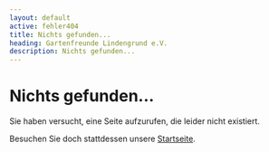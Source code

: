 ```yaml
---
layout: default
active: fehler404
title: Nichts gefunden...
heading: Gartenfreunde Lindengrund e.V.
description: Nichts gefunden...
---
```


# Nichts gefunden...

Sie haben versucht, eine Seite aufzurufen, die leider nicht existiert.

Besuchen Sie doch stattdessen unsere [Startseite](/).
